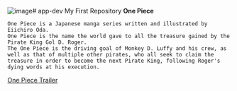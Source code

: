 ![image](https://github.com/user-attachments/assets/9ac60c64-bdb7-4a67-9500-dd42dea8ce05)# app-dev
My First Repository
**One Piece**
```
One Piece is a Japanese manga series written and illustrated by Eiichiro Oda.
One Piece is the name the world gave to all the treasure gained by the Pirate King Gol D. Roger.
The One Piece is the driving goal of Monkey D. Luffy and his crew, as well as that of multiple other pirates, who all seek to claim the treasure in order to become the next Pirate King, following Roger's dying words at his execution.
```
[One Piece Trailer](https://www.youtube.com/watch?v=MCb13lbVGE0)
